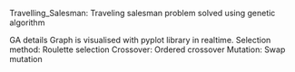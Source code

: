 Travelling_Salesman:
Traveling salesman problem solved using genetic algorithm


GA details
Graph is visualised with pyplot library in realtime.
Selection method: Roulette selection
Crossover: Ordered crossover
Mutation: Swap mutation
